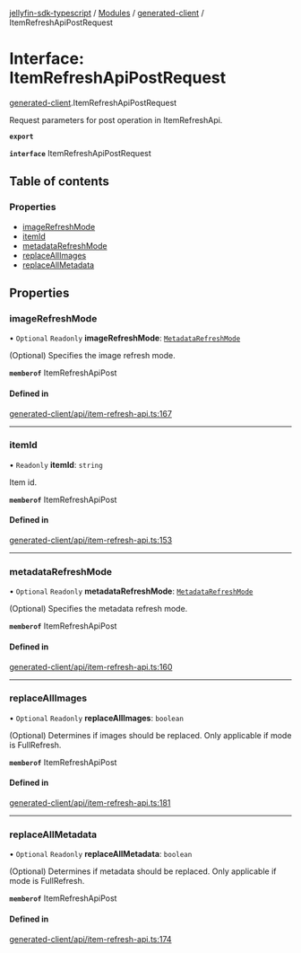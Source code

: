[jellyfin-sdk-typescript](../README.md) / [Modules](../modules.md) / [generated-client](../modules/generated_client.md) / ItemRefreshApiPostRequest

# Interface: ItemRefreshApiPostRequest

[generated-client](../modules/generated_client.md).ItemRefreshApiPostRequest

Request parameters for post operation in ItemRefreshApi.

**`export`**

**`interface`** ItemRefreshApiPostRequest

## Table of contents

### Properties

- [imageRefreshMode](generated_client.ItemRefreshApiPostRequest.md#imagerefreshmode)
- [itemId](generated_client.ItemRefreshApiPostRequest.md#itemid)
- [metadataRefreshMode](generated_client.ItemRefreshApiPostRequest.md#metadatarefreshmode)
- [replaceAllImages](generated_client.ItemRefreshApiPostRequest.md#replaceallimages)
- [replaceAllMetadata](generated_client.ItemRefreshApiPostRequest.md#replaceallmetadata)

## Properties

### imageRefreshMode

• `Optional` `Readonly` **imageRefreshMode**: [`MetadataRefreshMode`](../enums/generated_client.MetadataRefreshMode.md)

(Optional) Specifies the image refresh mode.

**`memberof`** ItemRefreshApiPost

#### Defined in

[generated-client/api/item-refresh-api.ts:167](https://github.com/thornbill/jellyfin-sdk-typescript/blob/46678c1/src/generated-client/api/item-refresh-api.ts#L167)

___

### itemId

• `Readonly` **itemId**: `string`

Item id.

**`memberof`** ItemRefreshApiPost

#### Defined in

[generated-client/api/item-refresh-api.ts:153](https://github.com/thornbill/jellyfin-sdk-typescript/blob/46678c1/src/generated-client/api/item-refresh-api.ts#L153)

___

### metadataRefreshMode

• `Optional` `Readonly` **metadataRefreshMode**: [`MetadataRefreshMode`](../enums/generated_client.MetadataRefreshMode.md)

(Optional) Specifies the metadata refresh mode.

**`memberof`** ItemRefreshApiPost

#### Defined in

[generated-client/api/item-refresh-api.ts:160](https://github.com/thornbill/jellyfin-sdk-typescript/blob/46678c1/src/generated-client/api/item-refresh-api.ts#L160)

___

### replaceAllImages

• `Optional` `Readonly` **replaceAllImages**: `boolean`

(Optional) Determines if images should be replaced. Only applicable if mode is FullRefresh.

**`memberof`** ItemRefreshApiPost

#### Defined in

[generated-client/api/item-refresh-api.ts:181](https://github.com/thornbill/jellyfin-sdk-typescript/blob/46678c1/src/generated-client/api/item-refresh-api.ts#L181)

___

### replaceAllMetadata

• `Optional` `Readonly` **replaceAllMetadata**: `boolean`

(Optional) Determines if metadata should be replaced. Only applicable if mode is FullRefresh.

**`memberof`** ItemRefreshApiPost

#### Defined in

[generated-client/api/item-refresh-api.ts:174](https://github.com/thornbill/jellyfin-sdk-typescript/blob/46678c1/src/generated-client/api/item-refresh-api.ts#L174)
